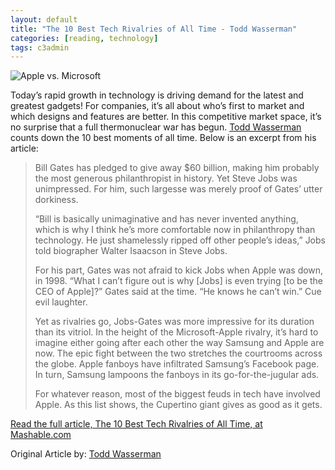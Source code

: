 ```yaml
---
layout: default
title: "The 10 Best Tech Rivalries of All Time - Todd Wasserman"
categories: [reading, technology]
tags: c3admin
---
```

![Apple vs. Microsoft](http://c3inspire.com/wp-content/uploads/2012/09/Microsoft-vs-Apple-e1348559698112-300x133.jpeg)

Today’s rapid growth in technology is driving demand for the latest and greatest gadgets! For companies, it’s all about who’s first to market and which designs and features are better. In this competitive market space, it’s no surprise that a full thermonuclear war has begun. [Todd Wasserman](http://mashable.com/author/todd-wasserman/) counts down the 10 best moments of all time. Below is an excerpt from his article:

<blockquote>
	<p>Bill Gates has pledged to give away $60 billion, making him probably the most generous philanthropist in history. Yet Steve Jobs was unimpressed. For him, such largesse was merely proof of Gates’ utter dorkiness.</p>
	<p>“Bill is basically unimaginative and has never invented anything, which is why I think he’s more comfortable now in philanthropy than technology. He just shamelessly ripped off other people’s ideas,” Jobs told biographer Walter Isaacson in Steve Jobs.</p>
	<p>For his part, Gates was not afraid to kick Jobs when Apple was down, in 1998. “What I can’t figure out is why [Jobs] is even trying [to be the CEO of Apple]?” Gates said at the time. “He knows he can’t win.” Cue evil laughter.</p>
	<p>Yet as rivalries go, Jobs-Gates was more impressive for its duration than its vitriol. In the height of the Microsoft-Apple rivalry, it’s hard to imagine either going after each other the way Samsung and Apple are now. The epic fight between the two stretches the courtrooms across the globe. Apple fanboys have infiltrated Samsung’s Facebook page. In turn, Samsung lampoons the fanboys in its go-for-the-jugular ads.</p>
	<p>For whatever reason, most of the biggest feuds in tech have involved Apple. As this list shows, the Cupertino giant gives as good as it gets.</p>
</blockquote>

[Read the full article, The 10 Best Tech Rivalries of All Time, at Mashable.com](http://mashable.com/2012/09/23/tech-rivalries/)

Original Article by: [Todd Wasserman](http://mashable.com/author/todd-wasserman/)
